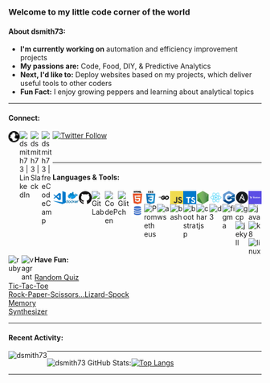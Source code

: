 ### Welcome to my little code corner of the world  

#### About dsmith73:   
  * **I'm currently working on** automation and efficiency improvement projects  
  * **My passions are:** Code, Food, DIY, & Predictive Analytics  
  * **Next, I'd like to:** Deploy websites based on my projects, which deliver useful tools to other coders  
  * **Fun Fact:** I enjoy growing peppers and learning about analytical topics  

---

#### Connect:  

[<img align="left" alt="dsmith73 | Website" width="22px" src="https://raw.githubusercontent.com/iconic/open-iconic/master/svg/globe.svg" />][website]  [<img align="left" alt="dsmith73 | LinkedIn" width="22px" src="https://cdn.jsdelivr.net/npm/simple-icons@v3/icons/linkedin.svg" />][linkedin]  [<img align="left" alt="dsmith73 | Slack" width="22px" src="https://cdn.jsdelivr.net/npm/simple-icons@v3/icons/slack.svg" />][slack]  [<img align="left" alt="dsmith73 | freeCodeCamp" width="22px" src="https://design-style-guide.freecodecamp.org/downloads/fcc_primary_small.jpg" />][freecodecamp]  [<img alt="Twitter Follow" src="https://img.shields.io/twitter/follow/d_smith_73?color=%231da1f2&label=follow%20me&logo=Twitter&style=plastic" />][twitter]  

<br />

---

#### Languages & Tools:  

<img align="left" alt="VS Code" width="26px" src="https://raw.githubusercontent.com/github/explore/80688e429a7d4ef2fca1e82350fe8e3517d3494d/topics/visual-studio-code/visual-studio-code.png" />
<img align="left" alt="Docker" width="26px" src="https://raw.githubusercontent.com/github/explore/80688e429a7d4ef2fca1e82350fe8e3517d3494d/topics/docker/docker.png" />
<img align="left" alt="GitHub" width="26px" src="https://raw.githubusercontent.com/github/explore/78df643247d429f6cc873026c0622819ad797942/topics/github/github.png" />
<!-- https://github.com/simple-icons/simple-icons & http://simpleicons.org/ -->
<img align="left" alt="GitLab" width="26px" src="https://cdn.jsdelivr.net/npm/simple-icons@v3/icons/gitlab.svg" />
<img align="left" alt="CodePen" width="26px" src="https://cdn.jsdelivr.net/npm/simple-icons@v3/icons/codepen.svg" />
<img align="left" alt="Glitch" width="26px" src="https://cdn.jsdelivr.net/npm/simple-icons@v3/icons/glitch.svg" />
<img align="left" alt="HTML5" width="26px" src="https://raw.githubusercontent.com/github/explore/80688e429a7d4ef2fca1e82350fe8e3517d3494d/topics/html/html.png" />
<img align="left" alt="CSS3" width="26px" src="https://raw.githubusercontent.com/github/explore/80688e429a7d4ef2fca1e82350fe8e3517d3494d/topics/css/css.png" />
<img align="left" alt="GO" width="26px" src="https://raw.githubusercontent.com/github/explore/80688e429a7d4ef2fca1e82350fe8e3517d3494d/topics/go/go.png" />
<img align="left" alt="JavaScript" width="26px" src="https://raw.githubusercontent.com/github/explore/80688e429a7d4ef2fca1e82350fe8e3517d3494d/topics/javascript/javascript.png" />
<img align="left" alt="TypeScript" width="26px" src="https://raw.githubusercontent.com/github/explore/80688e429a7d4ef2fca1e82350fe8e3517d3494d/topics/typescript/typescript.png" />
<img align="left" alt="Node.js" width="26px" src="https://raw.githubusercontent.com/github/explore/80688e429a7d4ef2fca1e82350fe8e3517d3494d/topics/nodejs/nodejs.png" />
<img align="left" alt="React" width="26px" src="https://raw.githubusercontent.com/github/explore/80688e429a7d4ef2fca1e82350fe8e3517d3494d/topics/react/react.png" />
<img align="left" alt="C++" width="26px" src="https://raw.githubusercontent.com/github/explore/80688e429a7d4ef2fca1e82350fe8e3517d3494d/topics/cpp/cpp.png" />
<img align="left" alt="Ansible" width="26px" src="https://raw.githubusercontent.com/github/explore/80688e429a7d4ef2fca1e82350fe8e3517d3494d/topics/ansible/ansible.png" />
<img align="left" alt="Terraform" width="26px" src="https://raw.githubusercontent.com/github/explore/80688e429a7d4ef2fca1e82350fe8e3517d3494d/topics/terraform/terraform.png" />
<img align="left" alt="SQL" width="26px" src="https://raw.githubusercontent.com/github/explore/80688e429a7d4ef2fca1e82350fe8e3517d3494d/topics/sql/sql.png" />
<img align="left" alt="Prometheus" width="26px" src="https://cdn.jsdelivr.net/npm/simple-icons@v3/icons/prometheus.svg" />
<img align="left" alt="aws" width="26px" src="https://devicons.github.io/devicon/devicon.git/icons/amazonwebservices/amazonwebservices-original-wordmark.svg" />
<img align="left" alt="bash" width="26px" src="https://www.vectorlogo.zone/logos/gnu_bash/gnu_bash-icon.svg" />
<img align="left" alt="bootstrap" width="26px" src="https://devicons.github.io/devicon/devicon.git/icons/bootstrap/bootstrap-plain.svg" />
<img align="left" alt="chartjs" width="26px" src="https://www.chartjs.org/media/logo-title.svg" />
<img align="left" alt="d3" width="26px" src="https://devicons.github.io/devicon/devicon.git/icons/d3js/d3js-original.svg" />
<img align="left" alt="figma" width="26px" src="https://www.vectorlogo.zone/logos/figma/figma-icon.svg" />
<img align="left" alt="gcp" width="26px" src="https://www.vectorlogo.zone/logos/google_cloud/google_cloud-icon.svg" />
<img align="left" alt="java" width="26px" src="https://devicons.github.io/devicon/devicon.git/icons/java/java-original-wordmark.svg" />
<img align="left" alt="jekyll" width="26px" src="https://www.vectorlogo.zone/logos/jekyllrb/jekyllrb-icon.svg" />
<img align="left" alt="k8" width="26px" src="https://www.vectorlogo.zone/logos/kubernetes/kubernetes-icon.svg" />
<img align="left" alt="linux" width="26px" src="https://devicons.github.io/devicon/devicon.git/icons/linux/linux-original.svg" />
<img align="left" alt="ruby" width="26px" src="https://devicons.github.io/devicon/devicon.git/icons/ruby/ruby-original-wordmark.svg" />
<img align="left" alt="vagrant" width="26px" src="https://www.vectorlogo.zone/logos/vagrantup/vagrantup-icon.svg" />


<br />
<br />

---  

#### Have Fun:  

[Random Quiz](https://dsmith73-quiz-app.glitch.me)  
[Tic-Tac-Toe](https://dsmith73.github.io/toolbox/js/tic-tac-toe/tic-tac-toe.html)  
[Rock-Paper-Scissors...Lizard-Spock](https://dsmith73.github.io/toolbox/js/rock-paper-scissors/index.html)  
[Memory](https://dsmith73.github.io/toolbox/js/card-match/card-match.html)  
[Synthesizer](https://dsmith73.github.io/toolbox/js/synth/synth.html)  

<!-- FCC-Timeline:START -->  
<!-- FCC-Timeline:END -->  

---  

#### Recent Activity:

<img align="left" src="https://komarev.com/ghpvc/?username=dsmith73" alt="dsmith73" />  

<!--START_SECTION:activity-->
<!--END_SECTION:activity-->


---

<!-- https://github.com/anuraghazra/github-readme-stats -->
<img align="left" alt="dsmith73 GitHub Stats:" src="https://github-readme-stats.dsmith73.vercel.app/api?username=dsmith73&show_icons=true&hide_border=true&theme=algolia" />  

[![Top Langs](https://github-readme-stats.dsmith73.vercel.app/api/top-langs/?username=dsmith73&layout=compact&theme=algolia)](https://github.com/dsmith73)  

---  


[website]: https://dsmith73.github.io  
[projects]: https://dsmith73.github.com/apps.html  
[linkedin]: https://www.linkedin.com/in/dsmith73  
[slack]: https://101101workspace.slack.com/archives/D012ESWSXHQ
[freecodecamp]: https://www.freecodecamp.org/dsmith73  
[twitter]: https://twitter.com/d_smith_73?ref_src=twsrc%5Etfw 

